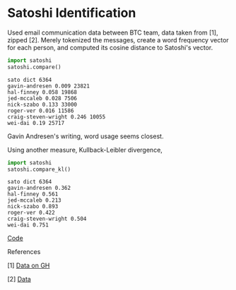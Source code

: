 # Satoshi Identification

Used email communication data between BTC team, data taken from [1],
zipped [2]. Merely tokenized the messages, create a word frequency
vector for each person, and computed its cosine distance to Satoshi's
vector.

```python
import satoshi
satoshi.compare()
```

```text
sato dict 6364
gavin-andresen 0.009 23821
hal-finney 0.058 19868
jed-mccaleb 0.028 7506
nick-szabo 0.133 33000
roger-ver 0.016 11586
craig-steven-wright 0.246 10055
wei-dai 0.19 25717
```

Gavin Andresen's writing, word usage seems closest.

Using another measure, Kullback-Leibler divergence,

```python
import satoshi
satoshi.compare_kl()
```

```text
sato dict 6364
gavin-andresen 0.362
hal-finney 0.561
jed-mccaleb 0.213
nick-szabo 0.893
roger-ver 0.422
craig-steven-wright 0.504
wei-dai 0.751
```

[Code](satoshi.py)

References

[1] [Data on GH](https://github.com/jlwatson/cs224n-project)

[2] [Data](https://drive.google.com/uc?export=view&id=1ZmJyQr1QTg6XyNjdfOZVOZOMEt90z3v-)


